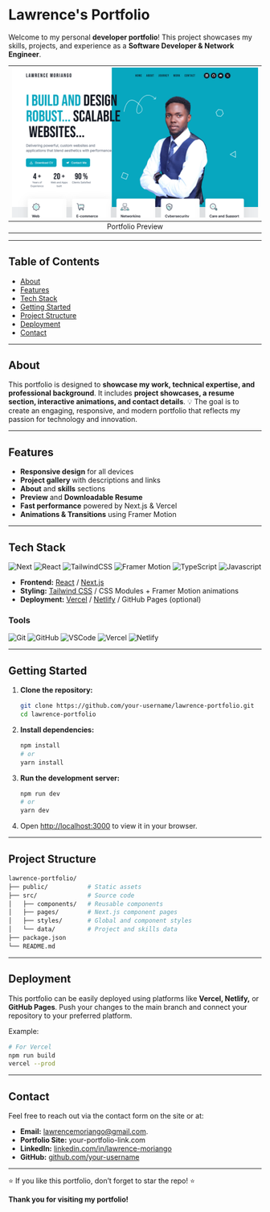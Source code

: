 # Lawrence's Portfolio

Welcome to my personal **developer portfolio**!
This project showcases my skills, projects, and experience as a **Software Developer & Network Engineer**.

| ![Portfolio Preview](public/preview.png) |
|:--:|
| Portfolio Preview |

---

## Table of Contents

- [About](#about)
- [Features](#features)
- [Tech Stack](#tech-stack)
- [Getting Started](#getting-started)
- [Project Structure](#project-structure)
- [Deployment](#deployment)
- [Contact](#contact)

---

## About

This portfolio is designed to **showcase my work, technical expertise, and professional background**.
It includes **project showcases, a resume section, interactive animations, and contact details**.
💡 The goal is to create an engaging, responsive, and modern portfolio that reflects my passion for technology and innovation.

---

## Features

- **Responsive design** for all devices
- **Project gallery** with descriptions and links
- **About** and **skills** sections
- **Preview** and **Downloadable Resume**
- **Fast performance** powered by Next.js & Vercel
- **Animations & Transitions** using Framer Motion

---

## Tech Stack

![Next](https://img.shields.io/badge/next%20js-000000?style=for-the-badge&logo=nextdotjs&logoColor=white) ![React](https://img.shields.io/badge/React-20232A?style=for-the-badge&logo=react&logoColor=61DAFB) ![TailwindCSS](https://img.shields.io/badge/Tailwind_CSS-38B2AC?style=for-the-badge&logo=tailwind-css&logoColor=white) ![Framer Motion](https://img.shields.io/badge/Framer_Motion-EF4444?style=for-the-badge&logo=framer&logoColor=white) ![TypeScript](https://img.shields.io/badge/TypeScript-3178C6?style=for-the-badge&logo=typescript&logoColor=white) ![Javascript](https://img.shields.io/badge/JavaScript-323330?style=for-the-badge&logo=javascript&logoColor=F7DF1E)

- **Frontend:** [React](https://react.dev/) / [Next.js](https://nextjs.org/)
- **Styling:** [Tailwind CSS](https://tailwindcss.com/) / CSS Modules + Framer Motion animations
- **Deployment:** [Vercel](https://vercel.com/) / [Netlify](https://www.netlify.com/) / GitHub Pages (optional)

### Tools

![Git](https://img.shields.io/badge/Git-F05032?style=flat&logo=git&logoColor=white) ![GitHub](https://img.shields.io/badge/GitHub-181717?style=flat&logo=github) ![VSCode](https://img.shields.io/badge/VSCode-007ACC?style=flat&logo=visual-studio-code) ![Vercel](https://img.shields.io/badge/Vercel-black?style=flat&logo=vercel) ![Netlify](https://img.shields.io/badge/Netlify-00C7B7?style=flat&logo=netlify&logoColor=white)

---

## Getting Started

1. **Clone the repository:**

    ```bash
    git clone https://github.com/your-username/lawrence-portfolio.git
    cd lawrence-portfolio
    ```

2. **Install dependencies:**

    ```bash
    npm install
    # or
    yarn install
    ```

3. **Run the development server:**

    ```bash
    npm run dev
    # or
    yarn dev
    ```

4. Open [http://localhost:3000](http://localhost:3000) to view it in your browser.

---

## Project Structure

```bash
lawrence-portfolio/
├── public/           # Static assets
├── src/              # Source code
│   ├── components/   # Reusable components
│   ├── pages/        # Next.js component pages
│   ├── styles/       # Global and component styles
│   └── data/         # Project and skills data
├── package.json
└── README.md
```

---

## Deployment

This portfolio can be easily deployed using platforms like **Vercel, Netlify,** or **GitHub Pages**. Push your changes to the main branch and connect your repository to your preferred platform.

Example:

```bash
# For Vercel
npm run build
vercel --prod

```

---

## Contact

Feel free to reach out via the contact form on the site or at:

- **Email:** [lawrencemoriango@gmail.com](mailto:lawrencemoriango@gmail.com).
- **Portfolio Site:** your-portfolio-link.com
- **LinkedIn:** [linkedin.com/in/lawrence-moriango](https://www.linkedin.com/in/lawrence-moriango)
- **GitHub:** [github.com/your-username](https://github.com/L-moriango)

---
⭐ If you like this portfolio, don’t forget to star the repo! ⭐

**Thank you for visiting my portfolio!**
